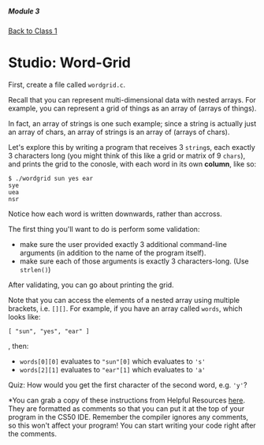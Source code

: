 ##### Module 3
[Back to Class 1](../../class1)

# Studio: Word-Grid

First, create a file called `wordgrid.c`.

Recall that you can represent multi-dimensional data with nested arrays. For example, you can represent a grid of
things as an array of (arrays of things).

In fact, an array of strings is one such example; since a string is actually just an array of chars, an
array of strings is an array of (arrays of chars). 

Let's explore this by writing a program that receives 3 `string`s, each exactly 3 characters long (you might think of this like a grid or matrix of 9 `chars`), and prints the grid to the conosle, with each word in its own **column**, like so:

```nohighlight
$ ./wordgrid sun yes ear
sye
uea
nsr
```
Notice how each word is written downwards, rather than accross.

The first thing you'll want to do is perform some validation:
* make sure the user provided exactly 3 additional command-line arguments (in addition to the name of the program itself).
* make sure each of those arguments is exactly 3 characters-long. (Use `strlen()`)

After validating, you can go about printing the grid. 

Note that you can access the elements of a nested array using multiple brackets, i.e. `[][]`. For example, if you have an array called `words`, which looks like: 

`[ "sun", "yes", "ear" ]` 

, then:
* `words[0][0]` evaluates to `"sun"[0]` which evaluates to `'s'`
* `words[2][1]` evaluates to `"ear"[1]` which evaluates to `'a'`

Quiz: How would you get the first character of the second word, e.g. `'y'`?

*You can grab a copy of these instructions from Helpful Resources <a href="../../../../../../..//helpful-resources/modules/module-3.html#class-1-studio-word-grid" target="_blank">here</a>. They are formatted as comments so that you can put it at the top of your program in the CS50 IDE. Remember the compiler ignores any comments, so this won't affect your program! You can start writing your code right after the comments.
